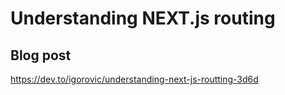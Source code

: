 # Understanding NEXT.js routing

## Blog post

https://dev.to/igorovic/understanding-next-js-routting-3d6d
